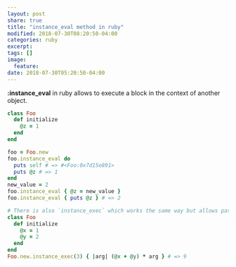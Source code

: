```yaml
---
layout: post
share: true
title: "instance_eval method in ruby"
modified: 2018-07-30T08:20:50-04:00
categories: ruby
excerpt:
tags: []
image:
  feature:
date: 2018-07-30T05:20:50-04:00
---
```


**:instance_eval** in ruby allows to execute a block in the context of another object.

```ruby
class Foo
  def initialize
    @z = 1
  end
end

foo = Foo.new
foo.instance_eval do
  puts self # => #<Foo:0x7d15e891>
  puts @z # => 1
end
new_value = 2
foo.instance_eval { @z = new_value }
foo.instance_eval { puts @z } # => 2

# There is also `instance_exec` which works the same way but allows passing arguments to the block
class Foo
  def initialize
    @x = 1
    @y = 2
  end
end
Foo.new.instance_exec(3) { |arg| (@x + @y) * arg } # => 9
```
